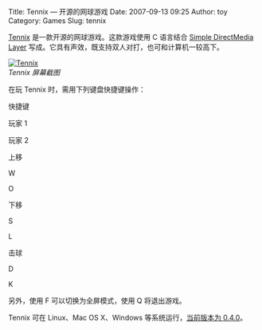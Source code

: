 Title: Tennix — 开源的网球游戏
Date: 2007-09-13 09:25
Author: toy
Category: Games
Slug: tennix

[Tennix](http://icculus.org/tennix/) 是一款开源的网球游戏。这款游戏使用
C 语言结合 [Simple DirectMedia Layer](http://www.libsdl.org/)
写成。它具有声效，既支持双人对打，也可和计算机一较高下。

[![Tennix](http://i.linuxtoy.org/i/2007/09/tennix_s.png)](http://i.linuxtoy.org/i/2007/09/tennix.png)  
*Tennix 屏幕截图*

在玩 Tennix 时，需用下列键盘快捷键操作：

快捷键

玩家 1

玩家 2

上移

W

O

下移

S

L

击球

D

K

另外，使用 F 可以切换为全屏模式，使用 Q 将退出游戏。

Tennix 可在 Linux、Mac OS X、Windows 等系统运行，[当前版本为
0.4.0](http://icculus.org/tennix/download.html)。

